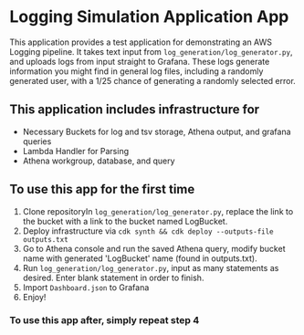 # Logging Simulation Application App

This application provides a test application for demonstrating an AWS Logging pipeline. It takes text input from `log_generation/log_generator.py`, and uploads logs from input straight to Grafana. These logs generate information you might find in general log files, including a randomly generated user, with a 1/25 chance of generating a randomly selected error. 

## This application includes infrastructure for
- Necessary Buckets for log and tsv storage, Athena output, and grafana queries
- Lambda Handler for Parsing
- Athena workgroup, database, and query

## To use this app for the first time
1. Clone repositoryIn `log_generation/log_generator.py`, replace the link to the bucket with a link to the bucket named LogBucket.
2. Deploy infrastructure via `cdk synth && cdk deploy --outputs-file outputs.txt`
3. Go to Athena console and run the saved Athena query, modify bucket name with generated 'LogBucket' name (found in outputs.txt).
4. Run `log_generation/log_generator.py`, input as many statements as desired. Enter blank statement in order to finish.
5. Import `Dashboard.json` to Grafana
6. Enjoy!

### To use this app after, simply repeat step 4
